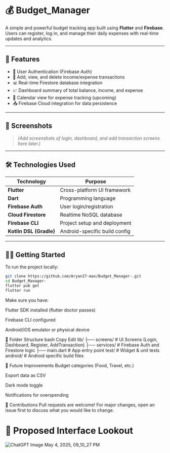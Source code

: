 # 💰 Budget_Manager

A simple and powerful budget tracking app built using **Flutter** and **Firebase**. Users can register, log in, and manage their daily expenses with real-time updates and analytics.

---

## 🚀 Features

- 🔐 User Authentication (Firebase Auth)
- 🧾 Add, view, and delete income/expense transactions
- 📊 Real-time Firestore database integration
- 📈 Dashboard summary of total balance, income, and expense
- 📆 Calendar view for expense tracking (upcoming)
- 📤 Firebase Cloud integration for data persistence

---

## 📸 Screenshots

> _(Add screenshots of login, dashboard, and add transaction screens here later.)_

---

## 🛠 Technologies Used

| Technology      | Purpose                            |
|-----------------|------------------------------------|
| **Flutter**     | Cross-platform UI framework        |
| **Dart**        | Programming language               |
| **Firebase Auth** | User login/registration           |
| **Cloud Firestore** | Realtime NoSQL database         |
| **Firebase CLI** | Project setup and deployment      |
| **Kotlin DSL (Gradle)** | Android-specific build config |

---

## 🧑‍💻 Getting Started

To run the project locally:

```bash
git clone https://github.com/Aryan27-max/Budget_Manager-.git
cd Budget_Manager-
flutter pub get
flutter run

```

Make sure you have:

Flutter SDK installed (flutter doctor passes)

Firebase CLI configured

Android/iOS emulator or physical device

📁 Folder Structure
bash
Copy
Edit
lib/
├── screens/              # UI Screens (Login, Dashboard, Register, AddTransaction)
├── services/             # Firebase Auth and Firestore logic
├── main.dart             # App entry point
test/                     # Widget & unit tests
android/                  # Android specific build files

🌱 Future Improvements
Budget categories (Food, Travel, etc.)

Export data as CSV

Dark mode toggle

Notifications for overspending

🤝 Contributions
Pull requests are welcome! For major changes, open an issue first to discuss what you would like to change.

# 🚀 Proposed Interface Lookout 

![ChatGPT Image May 4, 2025, 09_10_27 PM](https://github.com/user-attachments/assets/712628d7-eaec-4827-acc7-49135ea65d6d)


 

